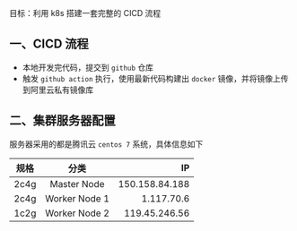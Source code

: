 目标：利用 k8s 搭建一套完整的 CICD 流程

## 一、CICD 流程
- 本地开发完代码，提交到 `github` 仓库
- 触发 `github action` 执行，使用最新代码构建出 `docker` 镜像，并将镜像上传到阿里云私有镜像库


## 二、集群服务器配置
服务器采用的都是腾讯云 `centos 7` 系统，具体信息如下

| 规格        | 分类           | IP  | 
| ------------- |:-------------:| -----:|
| 2c4g      | Master Node | 150.158.84.188 |
| 2c4g      | Worker Node 1      |  1.117.70.6 |
| 1c2g | Worker Node 2      |   119.45.246.56  |



